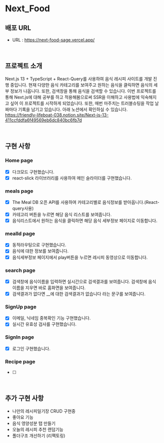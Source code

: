 # Next_Food

## 배포 URL

- URL : https://next-food-sage.vercel.app/

<br>

## 프로젝트 소개

Next.js 13 + TypeScript + React-Query를 사용하여 음식 레시피 사이트를 개발 진행 중입니다.
현재 다양한 음식 카테고리를 보여주고 원하는 음식을 클릭하면 음식의 세부 정보가 나옵니다. 또한, 검색창을 통해 음식을 검색할 수 있습니다.
이번 프로젝트를 통해 Next.js에 대해 공부를 하고 적용해봄으로써 SSR을 이해하고 사용법에 익숙해지고 싶어 이 프로젝트를 시작하게 되었습니다.
또한, 매번 마주치는 트러블슈팅을 작업 날짜마다 기록을 남기고 있습니다.
아래 노션에서 확인하실 수 있습니다.<br>
https://friendly-lifeboat-038.notion.site/Next-js-13-411ccfddfa6f49569eb6dc840bc6fb7d

<br>

## 구현 사항

### Home page

- [x] 다크모드 구현했습니다.
- [x] react-slick 라이브러리를 사용하여 메인 슬라이더를 구현했습니다.

### meals page

- [x] The Meal DB 오픈 API를 사용하여 카테고리별로 음식정보를 받아옵니다.(React-query사용)
- [x] 카테고리 버튼을 누르면 해당 음식 리스트를 보여줍니다.
- [x] 음식리스트에서 원하는 음식을 클릭하면 해당 음식 세부정보 페이지로 이동합니다.

### mealId page

- [x] 동적라우팅으로 구현했습니다.
- [x] 음식에 대한 정보를 보여줍니다.
- [x] 음식세부정보 페이지에서 play버튼을 누르면 레시피 동영상으로 이동합니다.

### search page

- [x] 검색창에 음식이름을 입력하면 실시간으로 검색결과를 보여줍니다. 검색창에 음식이름을 지우면 바로 홈화면을 보여줍니다.
- [x] 검색결과가 없다면 \_\_에 대한 검색결과가 없습니다 라는 문구를 보여줍니다.

### SignUp page

- [x] 이메일, 닉네임 중복확인 기능 구현했습니다.
- [x] 실시간 유효성 검사를 구현했습니다.

### SignIn page

- [x] 로그인 구현했습니다.

### Recipe page

- [ ]

<br>

## 추가 구현 사항

- 나만의 레시피일기장 CRUD 구현중
- 좋아요 기능
- 음식 영양성분 탭 만들기
- 오늘의 레시피 추천 랜덤기능
- 폴더구조 개선하기 (리팩토링)

<br>
